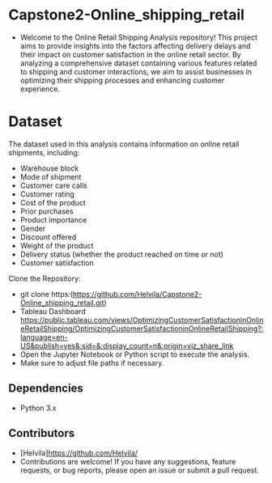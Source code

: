 # Capstone2-Online_shipping_retail
- Welcome to the Online Retail Shipping Analysis repository! This project aims to provide insights into the factors affecting delivery delays and their impact on customer satisfaction in the online retail sector. By analyzing a comprehensive dataset containing various features related to shipping and customer interactions, we aim to assist businesses in optimizing their shipping processes and enhancing customer experience.

# Dataset
The dataset used in this analysis contains information on online retail shipments, including:
- Warehouse block
- Mode of shipment
- Customer care calls
- Customer rating
- Cost of the product
- Prior purchases
- Product importance
- Gender
- Discount offered
- Weight of the product
- Delivery status (whether the product reached on time or not)
- Customer satisfaction


Clone the Repository:
- git clone https:(https://github.com/Helvila/Capstone2-Online_shipping_retail.git)
- Tableau Dashboard https://public.tableau.com/views/OptimizingCustomerSatisfactioninOnlineRetailShipping/OptimizingCustomerSatisfactioninOnlineRetailShipping?:language=en-US&publish=yes&:sid=&:display_count=n&:origin=viz_share_link 
- Open the Jupyter Notebook or Python script to execute the analysis.
- Make sure to adjust file paths if necessary.
  
## Dependencies
- Python 3.x

## Contributors
- [Helvila]https://github.com/Helvila/
- Contributions are welcome! If you have any suggestions, feature requests, or bug reports, please open an issue or submit a pull request.
